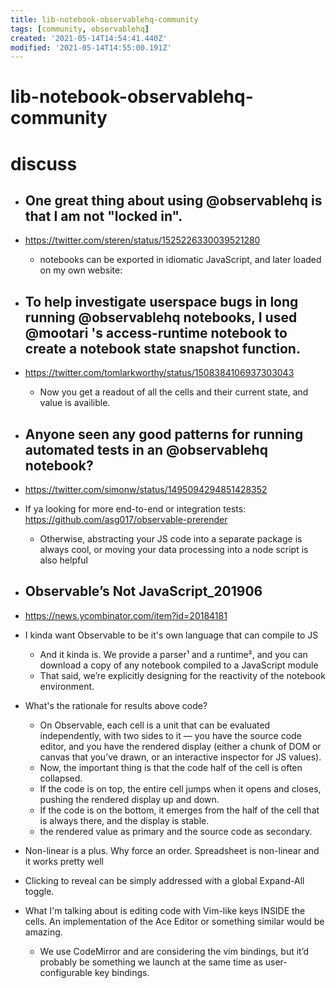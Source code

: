 ```yaml
---
title: lib-notebook-observablehq-community
tags: [community, observablehq]
created: '2021-05-14T14:54:41.440Z'
modified: '2021-05-14T14:55:00.191Z'
---
```


# lib-notebook-observablehq-community

# discuss

- ## One great thing about using @observablehq is that I am not "locked in". 
- https://twitter.com/steren/status/1525226330039521280
  - notebooks can be exported in idiomatic JavaScript, and later loaded on my own website:

- ## To help investigate userspace bugs in long running @observablehq notebooks, I used @mootari 's access-runtime notebook to create a notebook state snapshot function. 
- https://twitter.com/tomlarkworthy/status/1508384106937303043
  - Now you get a readout of all the cells and their current state, and value is availible.

- ## Anyone seen any good patterns for running automated tests in an @observablehq notebook?
- https://twitter.com/simonw/status/1495094294851428352
- If ya looking for more end-to-end or integration tests: https://github.com/asg017/observable-prerender
  - Otherwise, abstracting your JS code into a separate package is always cool, or moving your data processing into a node script is also helpful

- ## Observable’s Not JavaScript_201906
- https://news.ycombinator.com/item?id=20184181
- I kinda want Observable to be it's own language that can compile to JS
  - And it kinda is. We provide a parser¹ and a runtime², and you can download a copy of any notebook compiled to a JavaScript module
  - That said, we’re explicitly designing for the reactivity of the notebook environment. 
- What's the rationale for results above code?
  - On Observable, each cell is a unit that can be evaluated independently, with two sides to it — you have the source code editor, and you have the rendered display (either a chunk of DOM or canvas that you’ve drawn, or an interactive inspector for JS values).
  - Now, the important thing is that the code half of the cell is often collapsed. 
  - If the code is on top, the entire cell jumps when it opens and closes, pushing the rendered display up and down. 
  - If the code is on the bottom, it emerges from the half of the cell that is always there, and the display is stable.
  - the rendered value as primary and the source code as secondary.
- Non-linear is a plus. Why force an order. Spreadsheet is non-linear and it works pretty well
- Clicking to reveal can be simply addressed with a global Expand-All toggle.
- What I'm talking about is editing code with Vim-like keys INSIDE the cells. An implementation of the Ace Editor or something similar would be amazing.
  - We use CodeMirror and are considering the vim bindings, but it’d probably be something we launch at the same time as user-configurable key bindings.
